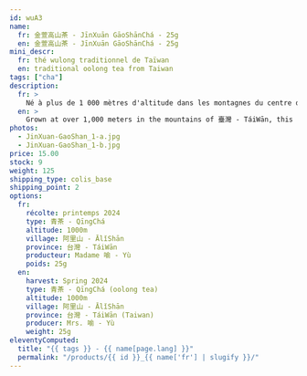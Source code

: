 ```yaml
---
id: wuA3
name:
  fr: 金萱高山茶 - JīnXuān GāoShānChá - 25g
  en: 金萱高山茶 - JīnXuān GāoShānChá - 25g
mini_descr:
  fr: thé wulong traditionnel de Taïwan
  en: traditional oolong tea from Taiwan
tags: ["cha"]
description:
  fr: >
    Né à plus de 1 000 mètres d'altitude dans les montagnes du centre de 臺灣 - TáiWān, ce 金萱高山烏龍茶 - JīnXuān GāoShān WūLóngChá porte la signature délicate de la variété 金萱 - JīnXuān : un parfum naturel d’osmanthus, lumineux et tendre, mêlé à la fraîcheur minérale des hautes montagnes.<!--more-->  Il y a quarante ans, Madame 喻 - Yù et son mari ont quitté la ville pour se consacrer au thé, semant leur vie au rythme des saisons. Aujourd’hui, leurs enfants perpétuent ce geste simple et vivant Dans chaque tasse, une mémoire de pierre, de vent et de fleurs.
  en: >
    Grown at over 1,000 meters in the mountains of 臺灣 - TáiWān, this 金萱高山烏龍茶 - JīnXuān GāoShān WūLóngChá carries the delicate signature of the 金萱 - JīnXuān cultivar: a natural fragrance of osmanthus, tender and bright, mingled with the fresh minerality of high altitudes.<!--more-->  Forty years ago, Madame 喻 - Yù and her husband left the city behind to devote their lives to tea, planting their dreams along the seasons. Today, their children continue this simple, living craft. In every cup, a memory of stone, wind, and flowers.
photos:
  - JinXuan-GaoShan_1-a.jpg
  - JinXuan-GaoShan_1-b.jpg
price: 15.00
stock: 9
weight: 125
shipping_type: colis_base
shipping_point: 2
options:
  fr:
    récolte: printemps 2024
    type: 青茶 - QīngChá
    altitude: 1000m
    village: 阿里山 - ĀlǐShān
    province: 台灣 - TáiWān
    producteur: Madame 喻 - Yù
    poids: 25g
  en:
    harvest: Spring 2024
    type: 青茶 - QīngChá (oolong tea)
    altitude: 1000m
    village: 阿里山 - ĀlǐShān
    province: 台灣 - TáiWān (Taiwan)
    producer: Mrs. 喻 - Yù
    weight: 25g
eleventyComputed:
  title: "{{ tags }} - {{ name[page.lang] }}"
  permalink: "/products/{{ id }}_{{ name['fr'] | slugify }}/"
---
```


